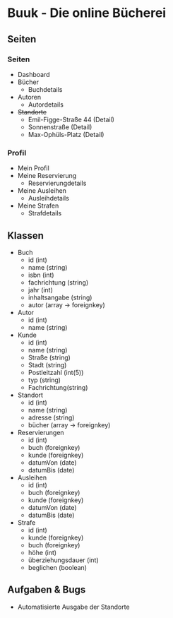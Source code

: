 # Buuk - Die online Bücherei

## Seiten

### Seiten

- Dashboard
- Bücher
    - Buchdetails
- Autoren
    - Autordetails
- ~~Standorte~~
    - Emil-Figge-Straße 44 (Detail)
    - Sonnenstraße (Detail)
    - Max-Ophüls-Platz (Detail)

### Profil

- Mein Profil
- Meine Reservierung
    - Reservierungdetails
- Meine Ausleihen
    - Ausleihdetails
- Meine Strafen
    - Strafdetails

## Klassen

- Buch
    - id (int)
    - name (string)
    - isbn (int)
    - fachrichtung (string)
    - jahr (int)
    - inhaltsangabe (string)
    - autor (array -> foreignkey)
- Autor
    - id (int)
    - name (string)
- Kunde
    - id (int)
    - name (string)
    - Straße (string)
    - Stadt (string)
    - Postleitzahl (int(5))
    - typ (string)
    - Fachrichtung(string)
- Standort
    - id (int)
    - name (string)
    - adresse (string)
    - bücher (array -> foreignkey)
- Reservierungen
    - id (int)
    - buch (foreignkey)
    - kunde (foreignkey)
    - datumVon (date)
    - datumBis (date)
- Ausleihen
    - id (int)
    - buch (foreignkey)
    - kunde (foreignkey)
    - datumVon (date)
    - datumBis (date)
- Strafe
    - id (int)
    - kunde (foreignkey)
    - buch (foreignkey)
    - höhe (int)
    - überziehungsdauer (int)
    - beglichen (boolean)

## Aufgaben & Bugs

- Automatisierte Ausgabe der Standorte